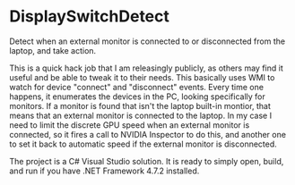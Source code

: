# DisplaySwitchDetect
Detect when an external monitor is connected to or disconnected from the laptop, and take action.

This is a quick hack job that I am releasingly publicly, as others may find it useful and be able to tweak it to their needs.  This basically uses WMI to watch for device "connect" and "disconnect" events.  Every time one happens, it enumerates the devices in the PC, looking specifically for monitors.  If a monitor is found that isn't the laptop built-in montior, that means that an external monitor is connected to the laptop.  In my case I need to limit the discrete GPU speed when an external monitor is connected, so it fires a call to NVIDIA Inspector to do this, and another one to set it back to automatic speed if the external monitor is disconnected.

The project is a C# Visual Studio solution.  It is ready to simply open, build, and run if you have .NET Framework 4.7.2 installed.
